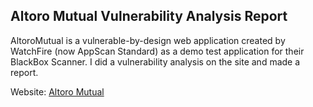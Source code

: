 <h2> Altoro Mutual Vulnerability Analysis Report</h2>

AltoroMutual is a vulnerable-by-design web application created by WatchFire (now AppScan Standard) as a demo test application for their BlackBox Scanner. I did a  vulnerability analysis on the site and made a report.

Website: [Altoro Mutual](http://altoromutual.com:8080/index.jsp)
